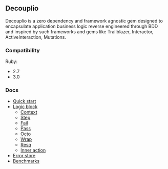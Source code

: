 ## Decouplio

Decouplio is a zero dependency and framework agnostic gem designed to encapsulate application business logic reverse engineered through BDD and inspired by such frameworks and gems like Trailblazer, Interactor, ActiveInteraction, Mutations.

### Compatibility
  Ruby:
 - 2.7
 - 3.0

 ### Docs

- [Quick start](https://differencialx.github.io/decouplio/quick_start)
- [Logic block](https://differencialx.github.io/decouplio/logic_block)
  - [Context](https://differencialx.github.io/decouplio/context)
  - [Step](https://differencialx.github.io/decouplio/step)
  - [Fail](https://differencialx.github.io/decouplio/fail)
  - [Pass](https://differencialx.github.io/decouplio/pass)
  - [Octo](https://differencialx.github.io/decouplio/octo)
  - [Wrap](https://differencialx.github.io/decouplio/wrap)
  - [Resq](https://differencialx.github.io/decouplio/resq)
  - [Inner action](https://differencialx.github.io/decouplio/inner_action)
- [Error store](https://differencialx.github.io/decouplio/error_store)
- [Benchmarks](https://differencialx.github.io/decouplio/benchmarks)
